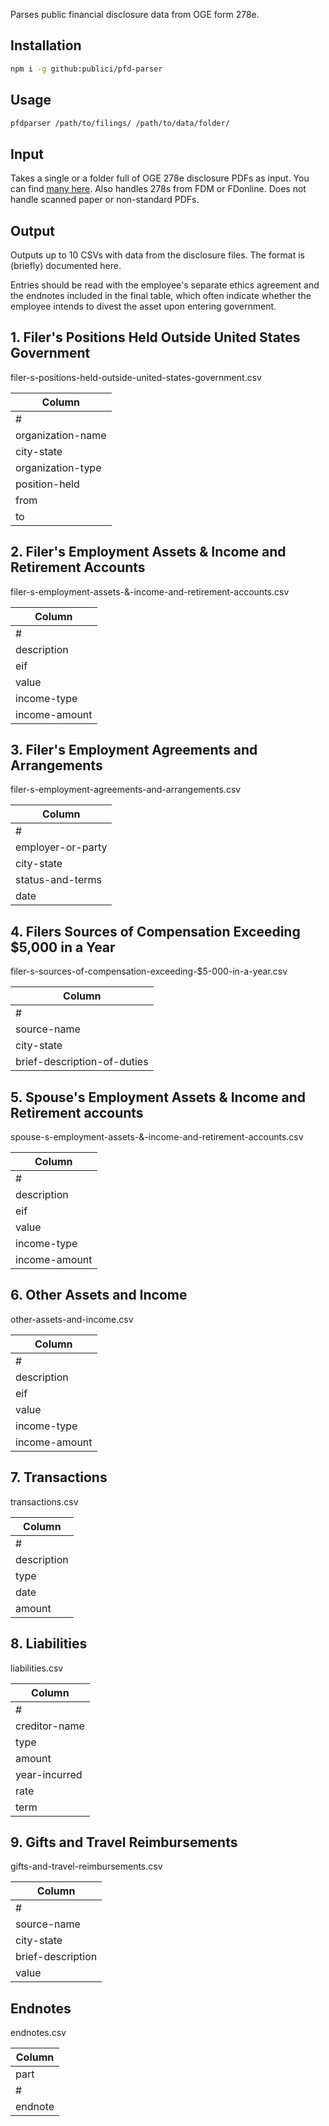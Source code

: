 Parses public financial disclosure data from OGE form 278e.

## Installation

```sh
npm i -g github:publici/pfd-parser
```

## Usage

```sh
pfdparser /path/to/filings/ /path/to/data/folder/
```

## Input

Takes a single or a folder full of OGE 278e disclosure PDFs as input. You can find [many here](https://extapps2.oge.gov/201/Presiden.nsf/PAS%20Filings%20by%20Date?OpenView). Also handles 278s from FDM or FDonline. Does not handle scanned paper or non-standard PDFs.

## Output

Outputs up to 10 CSVs with data from the disclosure files. The format is (briefly) documented here.

Entries should be read with the employee's separate ethics agreement and the endnotes included in the final table, which often indicate whether the employee intends to divest the asset upon entering government.

## 1. Filer's Positions Held Outside United States Government
filer-s-positions-held-outside-united-states-government.csv

| Column |
| ---- |
| # |
| organization-name |
| city-state |
| organization-type |
| position-held |
| from |
| to |

## 2. Filer's Employment Assets & Income and Retirement Accounts
filer-s-employment-assets-&-income-and-retirement-accounts.csv

| Column |
| ---- |
| # |
| description |
| eif |
| value |
| income-type |
| income-amount |

## 3. Filer's Employment Agreements and Arrangements
filer-s-employment-agreements-and-arrangements.csv

| Column |
| ---- |
| # |
| employer-or-party |
| city-state |
| status-and-terms |
| date |

## 4. Filers Sources of Compensation Exceeding $5,000 in a Year
filer-s-sources-of-compensation-exceeding-$5-000-in-a-year.csv

| Column |
| ---- |
| # |
| source-name |
| city-state |
| brief-description-of-duties |

## 5. Spouse's Employment Assets & Income and Retirement accounts
spouse-s-employment-assets-&-income-and-retirement-accounts.csv

| Column |
| ---- |
| # |
| description |
| eif |
| value |
| income-type |
| income-amount |

## 6. Other Assets and Income
other-assets-and-income.csv

| Column |
| ---- |
| # |
| description |
| eif |
| value |
| income-type |
| income-amount |

## 7. Transactions
transactions.csv

| Column |
| ---- |
| # |
| description |
| type |
| date |
| amount |

## 8. Liabilities
liabilities.csv

| Column |
| ---- |
| # |
| creditor-name |
| type |
| amount |
| year-incurred |
| rate |
| term |

## 9. Gifts and Travel Reimbursements
gifts-and-travel-reimbursements.csv

| Column |
| ---- |
| # |
| source-name |
| city-state |
| brief-description |
| value |

## Endnotes
endnotes.csv

| Column |
| ---- |
| part |
| # |
| endnote |